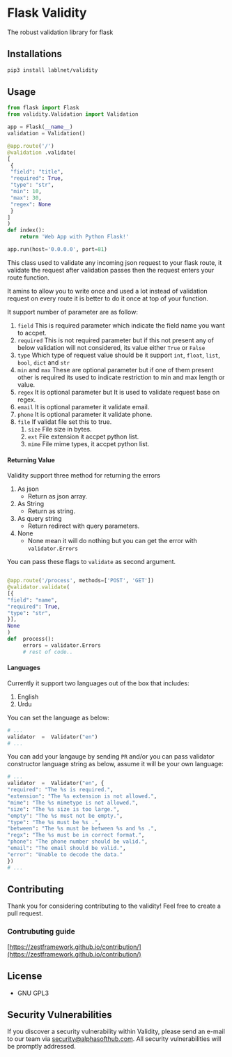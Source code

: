 
# Flask Validity
The robust validation library for flask

## Installations
```sh
pip3 install lablnet/validity
```

## Usage
```py
from flask import Flask
from validity.Validation import Validation 

app = Flask(__name__)
validation = Validation()

@app.route('/')
@validation .validate(
[
 {
 "field": "title",
 "required": True,
 "type": "str",
 "min": 10,
 "max": 30,
 "regex": None
 }
]
)
def index():
    return 'Web App with Python Flask!'

app.run(host='0.0.0.0', port=81)
```

This class used to validate any incoming json request to your flask route, it validate the request after validation passes then the request enters your route function.

It amins to allow you to write once and used a lot instead of validation request on every route it is better to do it once at top of your function.

It support number of parameter are as follow:

1.  `field`  This is required parameter which indicate the field name you want to accpet.
2.  `required`  This is not required parameter but if this not present any of below validation will not considered, its value either  `True`  or  `False`
3.  `type`  Which type of request value should be it support  `int`,  `float`,  `list`,  `bool`,  `dict`  and  `str`
4.  `min`  and  `max`  These are optional parameter but if one of them present other is required its used to indicate restriction to min and max length or value.
5.  `regex`  It is optional parameter but It is used to validate request base on regex.
6.  `email`  It is optional parameter it validate email.
7.  `phone`  It is optional parameter it validate phone.
8. `file` If validat file set this to true.
	1. `size` File size in bytes.
	2. `ext` File extension it accpet python list.
	3. `mime` File mime types, it accpet python list.


#### Returning Value
Validity support three method for returning the errors
1. As json
	- Return as json array.
2. As String
	- Return as string.
3. As query string
	- Return redirect with query parameters.
4. None
	- None mean it will do nothing but you can get the error with `validator.Errors`

You can pass these flags to `validate` as second argument.

```python

@app.route('/process', methods=['POST', 'GET'])
@validator.validate(
[{
"field": "name",
"required": True,
"type": "str",
}],
None
)
def  process():
	 errors = validator.Errors
	 # rest of code..
```

#### Languages
Currently it support two languages out of the box that includes:
1. English
2. Urdu

You can set the language as below:
```python
# ... 
validator  =  Validator("en")
# ...
```
You can add your langauge by sending `PR` and/or you can pass validator constructor language string as below, assume it will be your own language:
```python
# ...
validator  =  Validator("en", {
"required": "The %s is required.",
"extension": "The %s extension is not allowed.",
"mime": "The %s mimetype is not allowed.",
"size": "The %s size is too large.",
"empty": "The %s must not be empty.",
"type": "The %s must be %s .",
"between": "The %s must be between %s and %s .",
"regx": "The %s must be in correct format.",
"phone": "The phone number should be valid.",
"email": "The email should be valid.",
"error": "Unable to decode the data."
})
# ...
```
## Contributing

Thank you for considering contributing to the validity! Feel free to create a pull request.

### [](https://github.com/alphasofthub/cLISIRT#contrubuting-guide)Contrubuting guide

[https://zestframework.github.io/contribution/](https://zestframework.github.io/contribution/)

## License
- GNU GPL3

## Security Vulnerabilities

If you discover a security vulnerability within Validity, please send an e-mail to our team via  [security@alphasofthub.com](mailto:security@alphasofthub.com). All security vulnerabilities will be promptly addressed.
